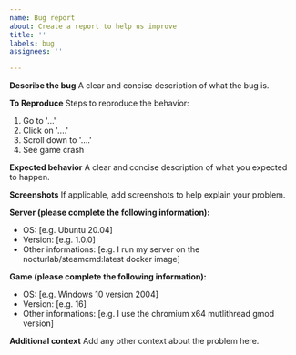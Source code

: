 ```yaml
---
name: Bug report
about: Create a report to help us improve
title: ''
labels: bug
assignees: ''

---
```


**Describe the bug**
A clear and concise description of what the bug is.

**To Reproduce**
Steps to reproduce the behavior:
1. Go to '...'
2. Click on '....'
3. Scroll down to '....'
4. See game crash

**Expected behavior**
A clear and concise description of what you expected to happen.

**Screenshots**
If applicable, add screenshots to help explain your problem.

**Server (please complete the following information):**
 - OS: [e.g. Ubuntu 20.04]
 - Version: [e.g. 1.0.0]
 - Other informations: [e.g. I run my server on the nocturlab/steamcmd:latest docker image]

**Game (please complete the following information):**
 - OS: [e.g. Windows 10 version 2004]
 - Version: [e.g. 16]
 - Other informations: [e.g. I use the chromium x64 mutlithread gmod version]

**Additional context**
Add any other context about the problem here.

